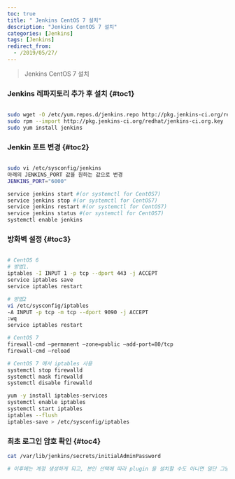```yaml
---
toc: true
title: " Jenkins CentOS 7 설치"
description: "Jenkins CentOS 7 설치"
categories: [Jenkins]
tags: [Jenkins]
redirect_from:
  - /2019/05/27/
---
```


> Jenkins CentOS 7 설치

### Jenkins 레파지토리 추가 후 설치 {#toc1}

```bash

sudo wget -O /etc/yum.repos.d/jenkins.repo http://pkg.jenkins-ci.org/redhat/jenkins.repo
sudo rpm --import http://pkg.jenkins-ci.org/redhat/jenkins-ci.org.key
sudo yum install jenkins

```

### Jenkin 포트 변경 {#toc2}

```bash

sudo vi /etc/sysconfig/jenkins
아래의 JENKINS_PORT 값을 원하는 값으로 변경
JENKINS_PORT="6000"

service jenkins start #(or systemctl for CentOS7)
service jenkins stop #(or systemctl for CentOS7)
service jenkins restart #(or systemctl for CentOS7)
service jenkins status #(or systemctl for CentOS7)
systemctl enable jenkins 

```

### 방화벽 설정 {#toc3}

```bash

# CentOS 6
# 방법1.
iptables -I INPUT 1 -p tcp --dport 443 -j ACCEPT 
service iptables save
service iptables restart

# 방법2
vi /etc/sysconfig/iptables
-A INPUT -p tcp -m tcp --dport 9090 -j ACCEPT
:wq
service iptables restart

# CentOS 7
firewall-cmd –permanent –zone=public –add-port=80/tcp
firewall-cmd –reload

# CentOS 7 에서 iptables 사용
systemctl stop firewalld
systemctl mask firewalld
systemctl disable firewalld

yum -y install iptables-services
systemctl enable iptables
systemctl start iptables
iptables --flush
iptables-save > /etc/sysconfig/iptables

```

### 최초 로그인 암호 확인 {#toc4}

```bash
cat /var/lib/jenkins/secrets/initialAdminPassword

# 이후에는 계정 생성하게 되고, 본인 선택에 따라 plugin 을 설치할 수도 아니면 일단 그냥 시작할 수도 있음.
```

[^1]: This is a footnote.

[kramdown]: https://kramdown.gettalong.org/
[My Blog]: https://marindie.github.io